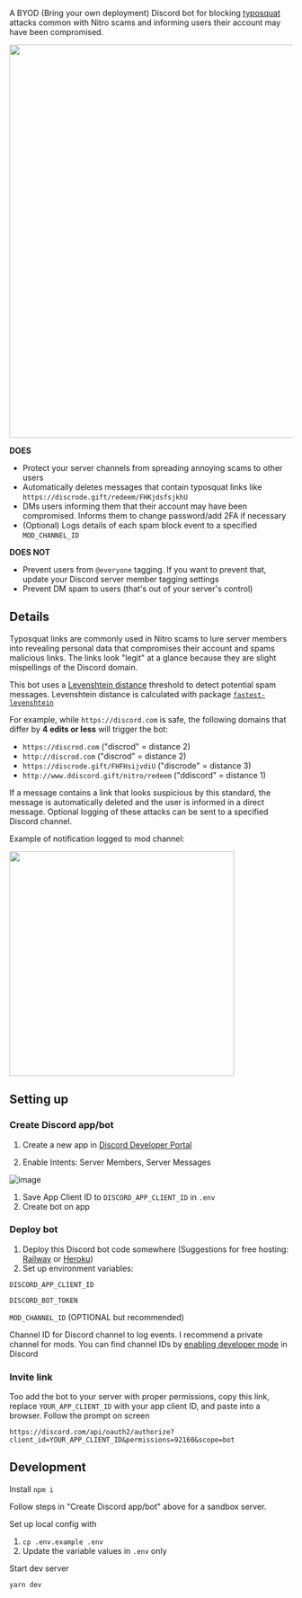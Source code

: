 A BYOD (Bring your own deployment) Discord bot for blocking [typosquat](https://en.wikipedia.org/wiki/Typosquatting) attacks common with Nitro scams and informing users their account may have been compromised.

<img src="https://user-images.githubusercontent.com/9841162/150050893-4e083f60-39a3-4b19-a10c-77f6ab3ad97f.png" height="700px" />

**DOES**

- Protect your server channels from spreading annoying scams to other users
- Automatically deletes messages that contain typosquat links like `https://discrode.gift/redeem/FHKjdsfsjkhU`
- DMs users informing them that their account may have been compromised. Informs them to change password/add 2FA if necessary
- (Optional) Logs details of each spam block event to a specified `MOD_CHANNEL_ID`

**DOES NOT**

- Prevent users from `@everyone` tagging. If you want to prevent that, update your Discord server member tagging settings
- Prevent DM spam to users (that's out of your server's control)

## Details

Typosquat links are commonly used in Nitro scams to lure server members into revealing personal data that compromises their account and spams malicious links. The links look "legit" at a glance because they are slight mispellings of the Discord domain.

This bot uses a [Levenshtein distance](https://en.wikipedia.org/wiki/Levenshtein_distance) threshold to detect potential spam messages. Levenshtein distance is calculated with package [`fastest-levenshtein`](https://www.npmjs.com/package/fastest-levenshtein)

For example, while `https://discord.com` is safe, the following domains that differ by **4 edits or less** will trigger the bot:

- `https://discrod.com` ("discrod" = distance 2)
- `http://discrod.com` ("discrod" = distance 2)
- `https://discrode.gift/FHFHsijvdiU` ("discrode" = distance 3)
- `http://www.ddiscord.gift/nitro/redeem` ("ddiscord" = distance 1)

If a message contains a link that looks suspicious by this standard, the message is automatically deleted and the user is informed in a direct message. Optional logging of these attacks can be sent to a specified Discord channel.

Example of notification logged to mod channel:

<img src="https://user-images.githubusercontent.com/9841162/150052619-6bb185f6-5f73-40f8-ad41-0d8b1a594cec.png" height="400px" />

## Setting up

### Create Discord app/bot

1. Create a new app in [Discord Developer Portal](https://discord.com/developers/applications)

1. Enable Intents: Server Members, Server Messages

![image](https://user-images.githubusercontent.com/9841162/150038516-4ba92006-aedd-4118-95d6-959f7b7be450.png)

1. Save App Client ID to `DISCORD_APP_CLIENT_ID` in `.env`
1. Create bot on app

### Deploy bot

1. Deploy this Discord bot code somewhere (Suggestions for free hosting: [Railway](https://railway.app/) or [Heroku](https://heroku.com/))
1. Set up environment variables:

`DISCORD_APP_CLIENT_ID`

`DISCORD_BOT_TOKEN`

`MOD_CHANNEL_ID` (OPTIONAL but recommended)

Channel ID for Discord channel to log events. I recommend a private channel for mods. You can find channel IDs by [enabling developer mode](https://www.howtogeek.com/714348/how-to-enable-or-disable-developer-mode-on-discord/#:~:text=In%20Discord's%20settings%20menu%2C%20select,the%20%E2%80%9CDeveloper%20Mode%E2%80%9D%20option.) in Discord

### Invite link

Too add the bot to your server with proper permissions, copy this link, replace `YOUR_APP_CLIENT_ID` with your app client ID, and paste into a browser. Follow the prompt on screen

`https://discord.com/api/oauth2/authorize?client_id=YOUR_APP_CLIENT_ID&permissions=92160&scope=bot`

## Development

Install
`npm i`

Follow steps in "Create Discord app/bot" above for a sandbox server.

Set up local config with

1. `cp .env.example .env`
1. Update the variable values in `.env` only

Start dev server

`yarn dev`
